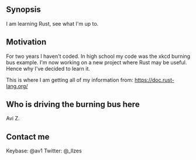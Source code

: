 ## Synopsis
I am learning Rust, see what I'm up to.

## Motivation
For two years I haven't coded. In high school my code was the xkcd burning bus example.
I'm now working on a new project where Rust may be useful. Hence why I've decided to learn it.

This is where I am getting all of my information from:
https://doc.rust-lang.org/

## Who is driving the burning bus here
Avi Z.

## Contact me
Keybase: @av1
Twitter: @_llzes
